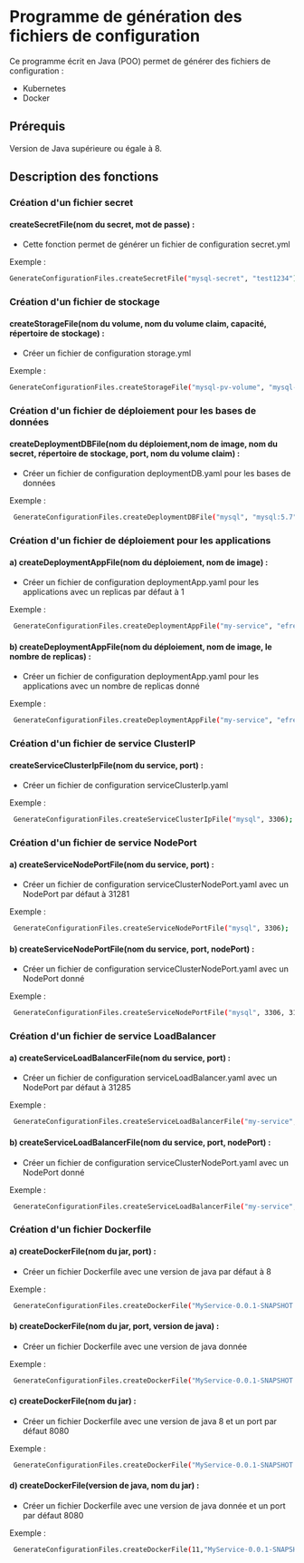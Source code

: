 # Programme de génération des fichiers de configuration

Ce programme écrit en Java (POO) permet de générer des fichiers de configuration :
- Kubernetes 
- Docker

## Prérequis
Version de Java supérieure ou égale à 8.

## Description des fonctions 

### Création d'un fichier secret
 #### createSecretFile(nom du secret, mot de passe) : 
- Cette fonction permet de générer un fichier de configuration secret.yml
 
 Exemple : 
 
 ```bash
 GenerateConfigurationFiles.createSecretFile("mysql-secret", "test1234");
 ```
    

 
### Création d'un fichier de stockage
 #### createStorageFile(nom du volume, nom du volume claim, capacité, répertoire de stockage) : 
 - Créer un fichier de configuration storage.yml

  Exemple :
 ```bash
 GenerateConfigurationFiles.createStorageFile("mysql-pv-volume", "mysql-pv-claim", "20Gi", "/mnt/data");
 ```


### Création d'un fichier de déploiement pour les bases de données
 #### createDeploymentDBFile(nom du déploiement,nom de image, nom du secret, répertoire de stockage, port, nom du volume claim) : 
 - Créer un fichier de configuration deploymentDB.yaml pour les bases de données

 Exemple :
```bash
 GenerateConfigurationFiles.createDeploymentDBFile("mysql", "mysql:5.7", "mysql-secret", "/var/lib/mysql", 3306, "mysql-pv-claim");
 ```

  
### Création d'un fichier de déploiement pour les applications
 #### a) createDeploymentAppFile(nom du déploiement, nom de image) : 
 - Créer un fichier de configuration deploymentApp.yaml pour les applications avec un replicas par défaut à 1
     
 Exemple :
 
```bash
 GenerateConfigurationFiles.createDeploymentAppFile("my-service", "efrei/my-service:latest");
 ```    
 
#### b) createDeploymentAppFile(nom du déploiement, nom de image, le nombre de replicas) : 
 - Créer un fichier de configuration deploymentApp.yaml pour les applications avec un nombre de replicas donné

 Exemple :
```bash
 GenerateConfigurationFiles.createDeploymentAppFile("my-service", "efrei/my-service:latest", 2);	
```    
### Création d'un fichier de service ClusterIP 
 #### createServiceClusterIpFile(nom du service, port) : 
 - Créer un fichier de configuration serviceClusterIp.yaml 

 Exemple :
```bash
 GenerateConfigurationFiles.createServiceClusterIpFile("mysql", 3306);
```    
      
### Création d'un fichier de service NodePort
 #### a) createServiceNodePortFile(nom du service, port) : 
 - Créer un fichier de configuration serviceClusterNodePort.yaml avec un NodePort par défaut à 31281

 Exemple :
```bash
 GenerateConfigurationFiles.createServiceNodePortFile("mysql", 3306);
```         
 #### b) createServiceNodePortFile(nom du service, port, nodePort) : 
 - Créer un fichier de configuration serviceClusterNodePort.yaml avec un NodePort donné

 Exemple :
```bash
 GenerateConfigurationFiles.createServiceNodePortFile("mysql", 3306, 31283);
```    

### Création d'un fichier de service LoadBalancer
 #### a) createServiceLoadBalancerFile(nom du service, port) : 
 - Créer un fichier de configuration serviceLoadBalancer.yaml avec un NodePort par défaut à 31285

 Exemple :
```bash
 GenerateConfigurationFiles.createServiceLoadBalancerFile("my-service", 8080);
```         

 #### b) createServiceLoadBalancerFile(nom du service, port, nodePort) : 
 - Créer un fichier de configuration serviceClusterNodePort.yaml avec un NodePort donné

 Exemple :
```bash
 GenerateConfigurationFiles.createServiceLoadBalancerFile("my-service", 8080,31289);
```                 

### Création d'un fichier Dockerfile
 #### a) createDockerFile(nom du jar, port) : 
 - Créer un fichier Dockerfile avec une version de java par défaut à 8 

 Exemple :
```bash
 GenerateConfigurationFiles.createDockerFile("MyService-0.0.1-SNAPSHOT.jar", 8080);
```     
      
 #### b) createDockerFile(nom du jar, port, version de java) : 
 - Créer un fichier Dockerfile avec une version de java donnée

 Exemple :
```bash
 GenerateConfigurationFiles.createDockerFile("MyService-0.0.1-SNAPSHOT.jar", 8080, 11);
```     

 #### c) createDockerFile(nom du jar) : 
 - Créer un fichier Dockerfile avec une version de java 8 et un port par défaut 8080

 Exemple :
```bash
 GenerateConfigurationFiles.createDockerFile("MyService-0.0.1-SNAPSHOT.jar");
```     

 #### d) createDockerFile(version de java, nom du jar) : 
 - Créer un fichier Dockerfile avec une version de java donnée et un port par défaut 8080

 Exemple :
```bash
 GenerateConfigurationFiles.createDockerFile(11,"MyService-0.0.1-SNAPSHOT.jar");
```     
            
